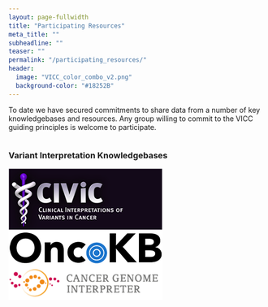 ```yaml
---
layout: page-fullwidth
title: "Participating Resources"
meta_title: ""
subheadline: ""
teaser: ""
permalink: "/participating_resources/"
header:
  image: "VICC_color_combo_v2.png"
  background-color: "#18252B"
---
```


To date we have secured commitments to share data from a number of key knowledgebases and resources. Any group willing to commit to the VICC guiding principles is welcome to participate. 

<div class="row">
    <div class="small-12 columns">
        <h3>Variant Interpretation Knowledgebases</h3>
    </div><!-- /.small-12.columns -->
</div>

<div class="row">
  <div class="large-4 columns">
      <img src="/assets/img/CIViC_logo.png">
  </div>
  <div class="large-4 columns">
      <img src="/assets/img/oncokb_logo.png">
  </div>
  <div class="large-4 columns">
      <img src="/assets/img/CGI_logo.png">
  </div>
</div>


